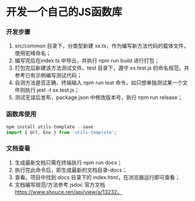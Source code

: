 # 开发一个自己的JS函数库

### 开发步骤
1. src/common 目录下，分类型新建 xx.ts，作为编写新方法代码的载体文件，使用驼峰命名；
2. 编写完后在index.ts 中导出，并执行 npm run build 进行打包；
3. 打包完后新建该方法测试文件。test 目录下，遵守 xx.test.js 的命名规范，并参考已有示例编写测试代码；
4. 自测方法是否正确，终端输入 npm run test 命令，如只想单独测试某一个文件则执行 jest -t xx.test.js；
5. 测试无误后发布，package.json 中修改版本号，执行 npm run release；

### 函数库使用
```ts
npm install utils-template --save
import { Url, Env } from 'utils-template';
```

### 文档查看
1. 生成最新文档只需在终端执行 npm run docs；
2. 执行完此命令后，即生成最新的文档目录-docs；
3. 查看。项目中找到 docs 目录下的 index.html，在浏览器运行即可查看；
4. 文档编写规范/方法参考 jsdoc 官方文档 https://www.shouce.ren/api/view/a/13232。
